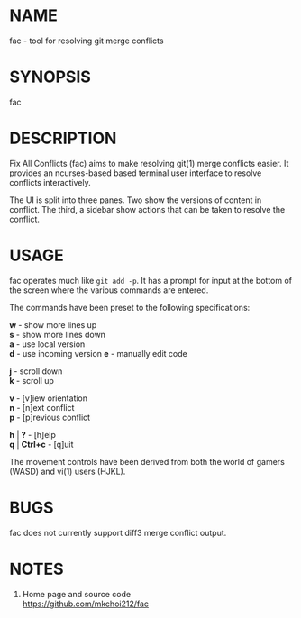 # NAME

fac - tool for resolving git merge conflicts

# SYNOPSIS

fac

# DESCRIPTION

Fix All Conflicts (fac) aims to make resolving git(1) merge conflicts easier.
It provides an ncurses-based based terminal user interface to resolve conflicts
interactively.

The UI is split into three panes. Two show the versions of content in conflict.
The third, a sidebar show actions that can be taken to resolve the conflict.

# USAGE

fac operates much like `git add -p`. It has a prompt for input at the bottom of
the screen where the various commands are entered.

The commands have been preset to the following specifications:

**w** - show more lines up  
**s** - show more lines down  
**a** - use local version  
**d** - use incoming version
**e** - manually edit code

**j** - scroll down  
**k** - scroll up

**v** - [v]iew orientation  
**n** - [n]ext conflict  
**p** - [p]revious conflict

**h** | **?** - [h]elp  
**q** | **Ctrl+c** - [q]uit

The movement controls have been derived from both the world of gamers (WASD)
and vi(1) users (HJKL).

# BUGS

fac does not currently support diff3 merge conflict output.

# NOTES

1. Home page and source code  
   https://github.com/mkchoi212/fac
